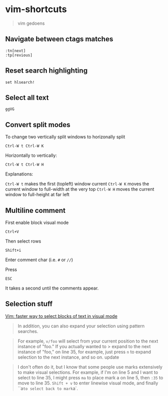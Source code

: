 # vim-shortcuts

> vim gedoens

## Navigate between ctags matches

    :tn[next]
    :tp[revious]

## Reset search highlighting

    set hlsearch!

## Select all text

    ggVG
## Convert split modes

To change two vertically split windows to horizonally split

    Ctrl-W t Ctrl-W K

Horizontally to vertically:

    Ctrl-W t Ctrl-W H

Explanations:

`Ctrl-W t` makes the first (topleft) window current `Ctrl-W K` moves the current window to full-width at the very top `Ctrl-W H` moves the current window to full-height at far left


## Multiline comment

First enable block visual mode

    Ctrl+V

Then select rows

    Shift+i

Enter comment char (i.e. `#` or `//`)

Press 

    ESC

It takes a second until the comments appear.


## Selection stuff

[Vim: faster way to select blocks of text in visual mode](http://stackoverflow.com/a/7407095)
> In addition, you can also expand your selection using pattern searches.

> For example, `v/foo` will select from your current position to the next instance of "foo." If you actually wanted to > expand to the next instance of "foo," on line 35, for example, just press `n` to expand selection to the next instance, and so on.
> update

> I don't often do it, but I know that some people use marks extensively to make visual selections. For example, if I'm on line 5 and I want to select to line 35, I might press `ma` to place mark a on line 5, then `:35` to move to line 35. `Shift + v` to enter linewise visual mode, and finally ``a` to select back to mark `a`.
